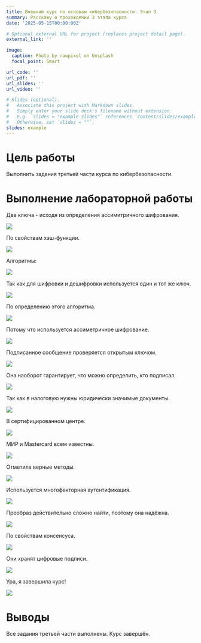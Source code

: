 ```yaml
---
title: Внешний курс по основам кибербезопасности. Этап 3
summary: Расскажу о прохождении 3 этапа курса
date: '2025-05-15T00:00:00Z'

# Optional external URL for project (replaces project detail page).
external_link: ''

image:
  caption: Photo by rawpixel on Unsplash
  focal_point: Smart

url_code: ''
url_pdf: ''
url_slides: ''
url_video: ''

# Slides (optional).
#   Associate this project with Markdown slides.
#   Simply enter your slide deck's filename without extension.
#   E.g. `slides = "example-slides"` references `content/slides/example-slides.md`.
#   Otherwise, set `slides = ""`.
slides: example
---
```


# Цель работы

Выполнить задания третьей части курса по кибербезопасности.

# Выполнение лабораторной работы

Два ключа - исходя из определения ассимитричного шифрования.

![](image/Screenshot_from_2025-05-13_19-30-21.png)

По свойствам хэш-функции.

![](image/Screenshot_from_2025-05-13_19-31-21.png)

Алгоритмы:

![](image/Screenshot_from_2025-05-13_19-31-57.png)

Так как для шифровки и дешифровки используется один и тот же ключ.

![](image/Screenshot_from_2025-05-13_19-32-22.png)

По определению этого алгоритма.

![](image/Screenshot_from_2025-05-13_19-32-56.png)

Потому что используется ассиметричное шифрование.

![](image/Screenshot_from_2025-05-13_19-33-14.png)

Подписанное сообщение проверяется открытым ключом.

![](image/Screenshot_from_2025-05-13_19-33-34.png)

Она наоборот гарантирует, что можно определить, кто подписал.

![](image/Screenshot_from_2025-05-13_19-33-46.png)

Так как в налоговую нужны юридически значимые документы.

![](image/Screenshot_from_2025-05-13_19-33-56.png)

В сертифицированном центре.

![](image/Screenshot_from_2025-05-13_19-34-09.png)

МИР и Mastercard всем известны.

![](image/Screenshot_from_2025-05-13_19-34-43.png)

Отметила верные методы.

![](image/Screenshot_from_2025-05-13_19-35-05.png)

Используется многофакторная аутентификация.

![](image/Screenshot_from_2025-05-13_19-35-21.png)

Прообраз действительно сложно найти, поэтому она надёжна.

![](image/Screenshot_from_2025-05-13_19-35-44.png)

По свойствам консенсуса.

![](image/Screenshot_from_2025-05-13_19-36-20.png)

Они хранят цифровые подписи.

![](image/Screenshot_from_2025-05-13_19-36-33.png)

Ура, я завершила курс!

![](image/Screenshot_from_2025-05-13_19-36-52.png)

# Выводы

Все задания третьей части выполнены. Курс завершён.


